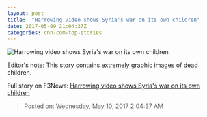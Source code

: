 ```yaml
---
layout: post
title:  "Harrowing video shows Syria's war on its own children"
date: 2017-05-09 21:04:37Z
categories: cnn-com-top-stories
---
```


![Harrowing video shows Syria's war on its own children](http://i2.cdn.cnn.com/cnnnext/dam/assets/170509143050-syria-clarissa-ward-video-hp-tease-super-tease.jpg)

Editor's note: This story contains extremely graphic images of dead children.


Full story on F3News: [Harrowing video shows Syria's war on its own children](http://www.f3nws.com/n/2nUZPF)

> Posted on: Wednesday, May 10, 2017 2:04:37 AM
